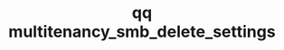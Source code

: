 ---
category: multitenancy
command: multitenancy_smb_delete_settings
keywords: qq, qq_cli, multitenancy_smb_delete_settings
optional_options:
- alternate: []
  help: ID of the tenant to delete settings for
  name: --tenant-id
  required: true
permalink: /qq-cli-command-guide/multitenancy/multitenancy_smb_delete_settings.html
positional_options: []
sidebar: qq_cli_command_reference_sidebar
summary: This section explains how to use the <code>qq multitenancy_smb_delete_settings</code>
  command.
synopsis: Delete SMB settings for a tenant
title: qq multitenancy_smb_delete_settings
usage: qq multitenancy_smb_delete_settings [-h] --tenant-id TENANT_ID
zendesk_source: qq CLI Command Guide

---